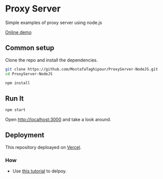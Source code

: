 # Proxy Server

Simple examples of proxy server using node.js

[Online demo](https://proxy-server-node-js.vercel.app/)

## Common setup

Clone the repo and install the dependencies.

```bash
git clone https://github.com/MostafaTaghipour/ProxyServer-NodeJS.git
cd ProxyServer-NodeJS
```

```bash
npm install
```

## Run It

```bash
npm start
```

Open [http://localhost:3000](http://localhost:3000) and take a look around.


## Deployment

This repository deploayed on [Vercel](https://proxy-server-node-js.vercel.app/).

### How

- Use [this tutorial](https://www.youtube.com/watch?v=C1Sf_ntbqZQ) to delpoy.

